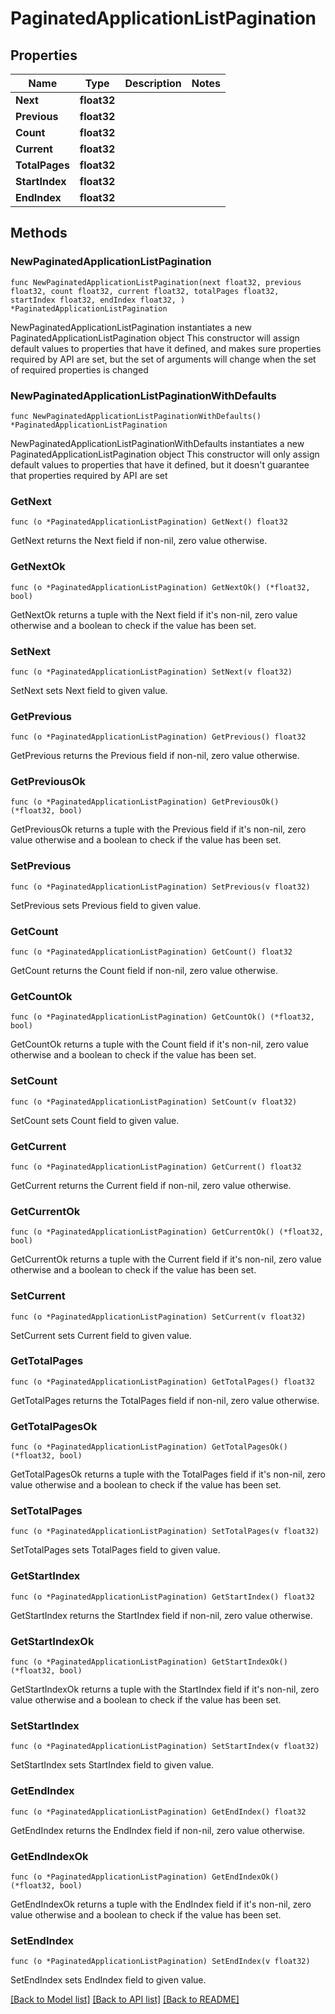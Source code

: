 # PaginatedApplicationListPagination

## Properties

Name | Type | Description | Notes
------------ | ------------- | ------------- | -------------
**Next** | **float32** |  | 
**Previous** | **float32** |  | 
**Count** | **float32** |  | 
**Current** | **float32** |  | 
**TotalPages** | **float32** |  | 
**StartIndex** | **float32** |  | 
**EndIndex** | **float32** |  | 

## Methods

### NewPaginatedApplicationListPagination

`func NewPaginatedApplicationListPagination(next float32, previous float32, count float32, current float32, totalPages float32, startIndex float32, endIndex float32, ) *PaginatedApplicationListPagination`

NewPaginatedApplicationListPagination instantiates a new PaginatedApplicationListPagination object
This constructor will assign default values to properties that have it defined,
and makes sure properties required by API are set, but the set of arguments
will change when the set of required properties is changed

### NewPaginatedApplicationListPaginationWithDefaults

`func NewPaginatedApplicationListPaginationWithDefaults() *PaginatedApplicationListPagination`

NewPaginatedApplicationListPaginationWithDefaults instantiates a new PaginatedApplicationListPagination object
This constructor will only assign default values to properties that have it defined,
but it doesn't guarantee that properties required by API are set

### GetNext

`func (o *PaginatedApplicationListPagination) GetNext() float32`

GetNext returns the Next field if non-nil, zero value otherwise.

### GetNextOk

`func (o *PaginatedApplicationListPagination) GetNextOk() (*float32, bool)`

GetNextOk returns a tuple with the Next field if it's non-nil, zero value otherwise
and a boolean to check if the value has been set.

### SetNext

`func (o *PaginatedApplicationListPagination) SetNext(v float32)`

SetNext sets Next field to given value.


### GetPrevious

`func (o *PaginatedApplicationListPagination) GetPrevious() float32`

GetPrevious returns the Previous field if non-nil, zero value otherwise.

### GetPreviousOk

`func (o *PaginatedApplicationListPagination) GetPreviousOk() (*float32, bool)`

GetPreviousOk returns a tuple with the Previous field if it's non-nil, zero value otherwise
and a boolean to check if the value has been set.

### SetPrevious

`func (o *PaginatedApplicationListPagination) SetPrevious(v float32)`

SetPrevious sets Previous field to given value.


### GetCount

`func (o *PaginatedApplicationListPagination) GetCount() float32`

GetCount returns the Count field if non-nil, zero value otherwise.

### GetCountOk

`func (o *PaginatedApplicationListPagination) GetCountOk() (*float32, bool)`

GetCountOk returns a tuple with the Count field if it's non-nil, zero value otherwise
and a boolean to check if the value has been set.

### SetCount

`func (o *PaginatedApplicationListPagination) SetCount(v float32)`

SetCount sets Count field to given value.


### GetCurrent

`func (o *PaginatedApplicationListPagination) GetCurrent() float32`

GetCurrent returns the Current field if non-nil, zero value otherwise.

### GetCurrentOk

`func (o *PaginatedApplicationListPagination) GetCurrentOk() (*float32, bool)`

GetCurrentOk returns a tuple with the Current field if it's non-nil, zero value otherwise
and a boolean to check if the value has been set.

### SetCurrent

`func (o *PaginatedApplicationListPagination) SetCurrent(v float32)`

SetCurrent sets Current field to given value.


### GetTotalPages

`func (o *PaginatedApplicationListPagination) GetTotalPages() float32`

GetTotalPages returns the TotalPages field if non-nil, zero value otherwise.

### GetTotalPagesOk

`func (o *PaginatedApplicationListPagination) GetTotalPagesOk() (*float32, bool)`

GetTotalPagesOk returns a tuple with the TotalPages field if it's non-nil, zero value otherwise
and a boolean to check if the value has been set.

### SetTotalPages

`func (o *PaginatedApplicationListPagination) SetTotalPages(v float32)`

SetTotalPages sets TotalPages field to given value.


### GetStartIndex

`func (o *PaginatedApplicationListPagination) GetStartIndex() float32`

GetStartIndex returns the StartIndex field if non-nil, zero value otherwise.

### GetStartIndexOk

`func (o *PaginatedApplicationListPagination) GetStartIndexOk() (*float32, bool)`

GetStartIndexOk returns a tuple with the StartIndex field if it's non-nil, zero value otherwise
and a boolean to check if the value has been set.

### SetStartIndex

`func (o *PaginatedApplicationListPagination) SetStartIndex(v float32)`

SetStartIndex sets StartIndex field to given value.


### GetEndIndex

`func (o *PaginatedApplicationListPagination) GetEndIndex() float32`

GetEndIndex returns the EndIndex field if non-nil, zero value otherwise.

### GetEndIndexOk

`func (o *PaginatedApplicationListPagination) GetEndIndexOk() (*float32, bool)`

GetEndIndexOk returns a tuple with the EndIndex field if it's non-nil, zero value otherwise
and a boolean to check if the value has been set.

### SetEndIndex

`func (o *PaginatedApplicationListPagination) SetEndIndex(v float32)`

SetEndIndex sets EndIndex field to given value.



[[Back to Model list]](../README.md#documentation-for-models) [[Back to API list]](../README.md#documentation-for-api-endpoints) [[Back to README]](../README.md)


